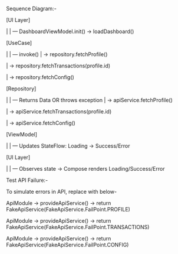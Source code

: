 Sequence Diagram:-

[UI Layer]

   |
   | — DashboardViewModel.init() → loadDashboard()
   

   
[UseCase]

   |
   | — invoke()
   |     → repository.fetchProfile()
   
   |     → repository.fetchTransactions(profile.id)
   
   |     → repository.fetchConfig()
   

   
[Repository]

   |
   | — Returns Data OR throws exception
   |     → apiService.fetchProfile()
   
   |     → apiService.fetchTransactions(profile.id)
   
   |     → apiService.fetchConfig()
   

   
[ViewModel]

   |
   | — Updates StateFlow: Loading → Success/Error
   

   
[UI Layer]

   |
   | — Observes state → Compose renders Loading/Success/Error



Test API Failure:-

To simulate errors in API, replace with below-

ApiModule -> provideApiService() -> return FakeApiService(FakeApiService.FailPoint.PROFILE)

ApiModule -> provideApiService() -> return FakeApiService(FakeApiService.FailPoint.TRANSACTIONS)

ApiModule -> provideApiService() -> return FakeApiService(FakeApiService.FailPoint.CONFIG)
